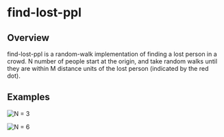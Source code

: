 find-lost-ppl
=============

Overview
--------

find-lost-ppl is a random-walk implementation of finding a lost person in a crowd. N number of people start at the origin, and take random walks until they are within M distance units of the lost person (indicated by the red dot).

Examples
--------

![N = 3](https://raw.github.com/eddotman/find-lost-ppl/master/fig2.png)

![N = 6](https://raw.github.com/eddotman/find-lost-ppl/master/fig1.png)